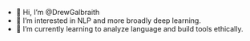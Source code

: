 - 👋 Hi, I’m @DrewGalbraith
- 👀 I’m interested in NLP and more broadly deep learning.
- 🌱 I’m currently learning to analyze language and build tools ethically.

<!---
DrewGalbraith/DrewGalbraith is a ✨ special ✨ repository because its `README.md` (this file) appears on your GitHub profile.
You can click the Preview link to take a look at your changes.
--->
